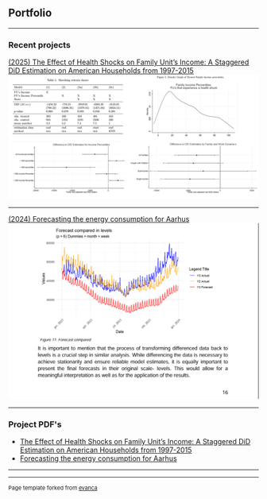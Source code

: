## Portfolio

---

### Recent projects 

[(2025) The Effect of Health Shocks on Family Unit’s Income:
 A Staggered DiD Estimation on American
 Households from 1997-2015](/pdf/The_effect_of_Health_Shocks__on_Family_Unit_s_income__A_staggered_DiD_estimation_on_American_households_from_1997_2015_revised.pdf)
<img src="images/Collage-HealthShocks.PNG?raw=true"/>

---
[(2024) Forecasting the energy consumption for Aarhus](pdf/Forecast(P)EnergyAarhus.pdf)
<img src="images/Forecast(P)_preview.PNG?raw=true"/>

---

### Project PDF's

- [The Effect of Health Shocks on Family Unit’s Income:
 A Staggered DiD Estimation on American
 Households from 1997-2015](/pdf/The_effect_of_Health_Shocks__on_Family_Unit_s_income__A_staggered_DiD_estimation_on_American_households_from_1997_2015_revised.pdf)
- [Forecasting the energy consumption for Aarhus](pdf/Forecast(P)EnergyAarhus.pdf)

---




---
<p style="font-size:11px">Page template forked from <a href="https://github.com/evanca/quick-portfolio">evanca</a></p>
<!-- Remove above link if you don't want to attibute -->
